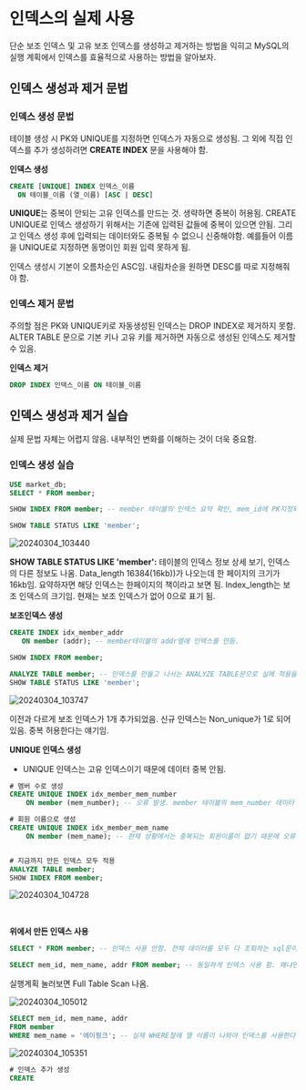 # 인덱스의 실제 사용
단순 보조 인덱스 및 고유 보조 인덱스를 생성하고 제거하는 방법을 익히고 MySQL의 실행 계획에서 인덱스를 효율적으로 사용하는 방법을 알아보자.


## 인덱스 생성과 제거 문법

### 인덱스 생성 문법
테이블 생성 시 PK와 UNIQUE를 지정하면 인덱스가 자동으로 생성됨. 그 외에 직접 인덱스를 추가 생성하려면 **CREATE INDEX** 문을 사용해야 함.


**인덱스 생성**
```sql
CREATE [UNIQUE] INDEX 인덱스_이름
  ON 테이블_이름 (열_이름) [ASC | DESC]
```
**UNIQUE**는 중복이 안되는 고유 인덱스를 만드는 것. 생략하면 중복이 허용됨. CREATE UNIQUE로 인덱스 생성하기 위해서는 기존에 입력된 값들에 중복이 있으면 안됨. 그리고 인덱스 생성 후에 입력되는 데이터와도 중복될 수 없으니 신중해야함. 예를들어 이름을 UNIQUE로 지정하면 동명이인 회원 입력 못하게 됨.

인덱스 생성시 기본이 오름차순인 ASC임. 내림차순을 원하면 DESC를 따로 지정해줘야 함.


### 인덱스 제거 문법
주의할 점은 PK와 UNIQUE키로 자동생성된 인덱스는 DROP INDEX로 제거하지 못함. ALTER TABLE 문으로 기본 키나 고유 키를 제거하면 자동으로 생성된 인덱스도 제거할 수 있음.

**인덱스 제거**
```sql
DROP INDEX 인덱스_이름 ON 테이블_이름
```



## 인덱스 생성과 제거 실습
실제 문법 자체는 어렵지 않음. 내부적인 변화를 이해하는 것이 더욱 중요함.

### 인덱스 생성 실습


```sql
USE market_db;
SELECT * FROM member;

SHOW INDEX FROM member; -- member 테이블의 인덱스 요약 확인, mem_id에 PK지정되어 있는 것 확인

SHOW TABLE STATUS LIKE 'member'; 
```

![20240304_103440](https://github.com/junhosong0/MySQL/assets/117610783/51c435b8-1d68-4d00-a5e1-240916ec28d1)

**SHOW TABLE STATUS LIKE 'member':** 테이블의 인덱스 정보 상세 보기, 인덱스의 다른 정보도 나옴. Data_length 16384(16kb))가 나오는데 한 페이지의 크기가 16kb임. 요약하자면 해당 인덱스는 한페이지의 책이라고 보면 됨. Index_length는 보조 인덱스의 크기임. 현재는 보조 인덱스가 없어 0으로 표기 됨.



**보조인덱스 생성**

```sql
CREATE INDEX idx_member_addr 
   ON member (addr); -- member테이블의 addr열에 인덱스를 만듬.

SHOW INDEX FROM member;

ANALYZE TABLE member; -- 인덱스를 만들고 나서는 ANALYZE TABLE문으로 실제 적용을 시켜줘야 함. 그렇지 않으면 적용 안됨.
SHOW TABLE STATUS LIKE 'member';
```
![20240304_103747](https://github.com/junhosong0/MySQL/assets/117610783/69fe4085-e627-4902-b4db-26ab4be91c95)

이전과 다르게 보조 인덱스가 1개 추가되었음. 신규 인덱스는 Non_unique가 1로 되어있음. 중복 허용한다는 얘기임.



**UNIQUE 인덱스 생성**
- UNIQUE 인덱스는 고유 인덱스이기 때문에 데이터 중복 안됨.


```sql
# 멤버 수로 생성
CREATE UNIQUE INDEX idx_member_mem_number
    ON member (mem_number); -- 오류 발생. member 테이블의 mem_number 데이터 중 중복되는 경우가 있기 때문.

# 회원 이름으로 생성
CREATE UNIQUE INDEX idx_member_mem_name
    ON member (mem_name); -- 현재 상황에서는 중복되는 회원이름이 없기 때문에 오류는 발생하지 않지만 향후 데이터 추가 시 중복되는 데이터가 있을 확률이 높때문에 상당히 위험함.


# 지금까지 만든 인덱스 모두 적용
ANALYZE TABLE member;
SHOW INDEX FROM member;
```

![20240304_104728](https://github.com/junhosong0/MySQL/assets/117610783/24af2ce5-b127-4702-aab2-83af35b1a1d5)


<br/>


**위에서 만든 인덱스 사용**

```sql
SELECT * FROM member; -- 인덱스 사용 안함. 전체 데이터를 모두 다 조회하는 sql문이기 때문.

SELECT mem_id, mem_name, addr FROM member; -- 동일하게 인덱스 사용 함. 왜냐면 열 전체를 조회하기 때문. 인덱스 사용은 WHERE절에서 진행 됨.
```
실행계획 눌러보면 Full Table Scan 나옴.

![20240304_105012](https://github.com/junhosong0/MySQL/assets/117610783/57862986-d1ec-407e-99d7-df92e660a1bb)



```sql
SELECT mem_id, mem_name, addr
FROM member
WHERE mem_name = '에이핑크'; -- 실제 WHERE절에 열 이름이 나와야 인덱스를 사용한다.
```
![20240304_105351](https://github.com/junhosong0/MySQL/assets/117610783/89b75055-86cf-4d5c-90c2-9c877c2d05a5)


```sql
# 인덱스 추가 생성
CREATE

```


